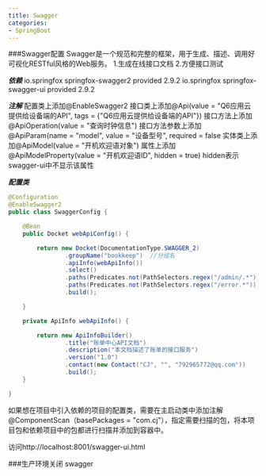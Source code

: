 ```yaml
---
title: Swagger
categories:
- SpringBoot
---
```

###Swagger配置
Swagger是一个规范和完整的框架，用于生成、描述、调用好可视化RESTful风格的Web服务。
1.生成在线接口文档
2.方便接口测试

***依赖***
<dependency>
                <groupId>io.springfox</groupId>
                <artifactId>springfox-swagger2</artifactId>
                <scope>provided</scope>
                <version>2.9.2</version>
</dependency>
<dependency>
                <groupId>io.springfox</groupId>
                <artifactId>springfox-swagger-ui</artifactId>
                <scope>provided</scope>
                <version>2.9.2</version>
</dependency>

***注解***
配置类上添加@EnableSwagger2
接口类上添加@Api(value = "Q6应用云提供给设备端的API", tags = {"Q6应用云提供给设备端的API"})
接口方法上添加@ApiOperation(value = "查询时钟信息")
接口方法参数上添加@ApiParam(name = "model", value = "设备型号", required = false
实体类上添加@ApiModel(value = "开机欢迎语对象")
属性上添加@ApiModelProperty(value = "开机欢迎语ID", hidden = true)  hidden表示swagger-ui中不显示该属性

***配置类***
```java
@Configuration
@EnableSwagger2
public class SwaggerConfig {

    @Bean
    public Docket webApiConfig() {

        return new Docket(DocumentationType.SWAGGER_2)
                .groupName("bookkeep")  //分组名
                .apiInfo(webApiInfo())
                .select()
                .paths(Predicates.not(PathSelectors.regex("/admin/.*")))
                .paths(Predicates.not(PathSelectors.regex("/error.*")))
                .build();

    }

    private ApiInfo webApiInfo() {

        return new ApiInfoBuilder()
                .title("账单中心API文档")
                .description("本文档描述了账单的接口服务")
                .version("1.0")
                .contact(new Contact("CJ", "", "792965772@qq.com"))
                .build();
    }

}
```

如果想在项目中引入依赖的项目的配置类，需要在主启动类中添加注解@ComponentScan（basePackages = "com.cj"），指定需要扫描的包，将本项目包和依赖项目中的包都进行扫描并添加到容器中。

访问http://localhost:8001/swagger-ui.html


###生产环境关闭 swagger
